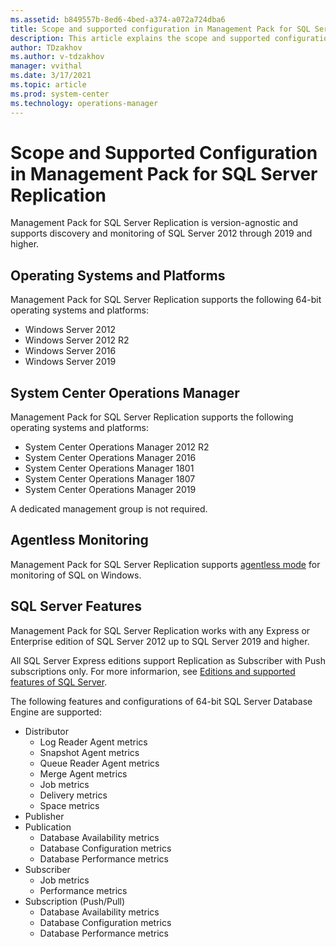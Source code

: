 ```yaml
---
ms.assetid: b849557b-8ed6-4bed-a374-a072a724dba6
title: Scope and supported configuration in Management Pack for SQL Server Replication
description: This article explains the scope and supported configuration for Management Pack for SQL Server Replication
author: TDzakhov
ms.author: v-tdzakhov
manager: vvithal
ms.date: 3/17/2021
ms.topic: article
ms.prod: system-center
ms.technology: operations-manager
---
```


# Scope and Supported Configuration in Management Pack for SQL Server Replication

Management Pack for SQL Server Replication is version-agnostic and supports discovery and monitoring of SQL Server 2012 through 2019 and higher.

## Operating Systems and Platforms

Management Pack for SQL Server Replication supports the following 64-bit operating systems and platforms:

- Windows Server 2012
- Windows Server 2012 R2
- Windows Server 2016
- Windows Server 2019

## System Center Operations Manager

Management Pack for SQL Server Replication supports the following operating systems and platforms:

- System Center Operations Manager 2012 R2
- System Center Operations Manager 2016
- System Center Operations Manager 1801
- System Center Operations Manager 1807
- System Center Operations Manager 2019

A dedicated management group is not required.

## Agentless Monitoring

Management Pack for SQL Server Replication supports [agentless mode](sql-server-management-pack-monitoring-modes.md) for monitoring of SQL on Windows.

## SQL Server Features

Management Pack for SQL Server Replication works with any Express or Enterprise edition of SQL Server 2012 up to SQL Server 2019 and higher.

All SQL Server Express editions support Replication as Subscriber with Push subscriptions only. For more informarion, see [Editions and supported features of SQL Server](https://docs.microsoft.com/sql/sql-server/editions-and-components-of-sql-server-version-15).

The following features and configurations of 64-bit SQL Server Database Engine are supported:

- Distributor
  - Log Reader Agent metrics
  - Snapshot Agent metrics
  - Queue Reader Agent metrics
  - Merge Agent metrics
  - Job metrics
  - Delivery metrics
  - Space metrics
- Publisher
- Publication
  - Database Availability metrics
  - Database Configuration metrics
  - Database Performance metrics
- Subscriber
  - Job metrics
  - Performance metrics
- Subscription (Push/Pull)
  - Database Availability metrics
  - Database Configuration metrics
  - Database Performance metrics